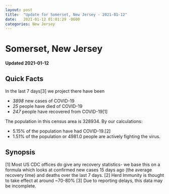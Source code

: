 ```yaml
---
layout: post
title:  "Update for Somerset, New Jersey - 2021-01-12"
date:   2021-01-12 01:01:29 -0600
categories: New Jersey
---
```


# Somerset, New Jersey
#### Updated 2021-01-12

## Quick Facts

In the last 7 days[3] we project there have been
- *3898* new cases of COVID-19
- *25* people have died of COVID-19
- *247* people have recovered from COVID-19[1]

The population in this census area is 328934. By our calculations:
- 5.15% of the population have had COVID-19.[2]
- 1.51% of the population or 4981.0 people are actively fighting the virus.

## Synopsis




[1] Most US CDC offices do give any recovery statistics- we base this on a formula which looks at confirmed new cases
15 days ago (the average recovery time) and deaths over the last 7 days.
[2] Herd Immunity is thought to take effect at around ~70-80%
[3] Due to reporting delays, this data may be incomplete. 
    